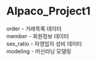 # Alpaco_Project1

order - 거래목록 데이터  
member - 회원정보 데이터  
sex_ratio - 자영업자 성비 데이터  
modeling - 머신러닝 모델링  
